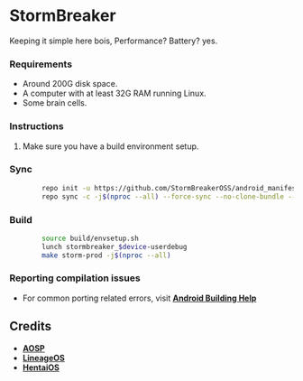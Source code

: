 # StormBreaker
Keeping it simple here bois, Performance? Battery? yes.

### Requirements
- Around 200G disk space.
- A computer with at least 32G RAM running Linux.
- Some brain cells.

### Instructions
1. Make sure you have a build environment setup.

### Sync ###
```bash
        repo init -u https://github.com/StormBreakerOSS/android_manifest -b reikon
        repo sync -c -j$(nproc --all) --force-sync --no-clone-bundle --no-tags
```

### Build ###
```bash
        source build/envsetup.sh
        lunch stormbreaker_$device-userdebug
        make storm-prod -j$(nproc --all)
```

### Reporting compilation issues
- For common porting related errors, visit [**Android Building Help**](https://t.me/AndroidBuildingHelp)

Credits
-------
 * [**AOSP**](https://android.googlesource.com)
 * [**LineageOS**](https://github.com/LineageOS)
 * [**HentaiOS**](https://github.com/hentaios)
